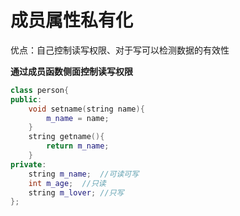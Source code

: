 # 成员属性私有化

优点：自己控制读写权限、对于写可以检测数据的有效性

**通过成员函数侧面控制读写权限**

```c++
class person{
public:
    void setname(string name){
        m_name = name;
    }
    string getname(){
        return m_name;
    }
private:
    string m_name;  //可读可写
    int m_age;  //只读
    string m_lover; //只写
};
```

